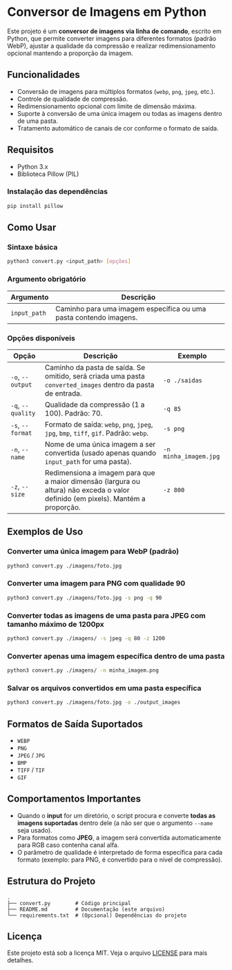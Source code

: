# Conversor de Imagens em Python

Este projeto é um **conversor de imagens via linha de comando**, escrito em Python, que permite converter imagens para diferentes formatos (padrão WebP), ajustar a qualidade da compressão e realizar redimensionamento opcional mantendo a proporção da imagem.

## Funcionalidades

* Conversão de imagens para múltiplos formatos (`webp`, `png`, `jpeg`, etc.).
* Controle de qualidade de compressão.
* Redimensionamento opcional com limite de dimensão máxima.
* Suporte à conversão de uma única imagem ou todas as imagens dentro de uma pasta.
* Tratamento automático de canais de cor conforme o formato de saída.

## Requisitos

* Python 3.x
* Biblioteca Pillow (PIL)

### Instalação das dependências

```bash
pip install pillow
```

## Como Usar

### Sintaxe básica

```bash
python3 convert.py <input_path> [opções]
```

### Argumento obrigatório

| Argumento    | Descrição                                                         |
| ------------ | ----------------------------------------------------------------- |
| `input_path` | Caminho para uma imagem específica ou uma pasta contendo imagens. |

### Opções disponíveis

| Opção             | Descrição                                                                                                                        | Exemplo               |
| ----------------- | -------------------------------------------------------------------------------------------------------------------------------- | --------------------- |
| `-o`, `--output`  | Caminho da pasta de saída. Se omitido, será criada uma pasta `converted_images` dentro da pasta de entrada.                      | `-o ./saidas`         |
| `-q`, `--quality` | Qualidade da compressão (1 a 100). Padrão: 70.                                                                                   | `-q 85`               |
| `-s`, `--format`  | Formato de saída: `webp`, `png`, `jpeg`, `jpg`, `bmp`, `tiff`, `gif`. Padrão: `webp`.                                            | `-s png`              |
| `-n`, `--name`    | Nome de uma única imagem a ser convertida (usado apenas quando `input_path` for uma pasta).                                      | `-n minha_imagem.jpg` |
| `-z`, `--size`    | Redimensiona a imagem para que a maior dimensão (largura ou altura) não exceda o valor definido (em pixels). Mantém a proporção. | `-z 800`              |

## Exemplos de Uso

### Converter uma única imagem para WebP (padrão)

```bash
python3 convert.py ./imagens/foto.jpg
```

### Converter uma imagem para PNG com qualidade 90

```bash
python3 convert.py ./imagens/foto.jpg -s png -q 90
```

### Converter todas as imagens de uma pasta para JPEG com tamanho máximo de 1200px

```bash
python3 convert.py ./imagens/ -s jpeg -q 80 -z 1200
```

### Converter apenas uma imagem específica dentro de uma pasta

```bash
python3 convert.py ./imagens/ -n minha_imagem.png
```

### Salvar os arquivos convertidos em uma pasta específica

```bash
python3 convert.py ./imagens/foto.jpg -o ./output_images
```

## Formatos de Saída Suportados

* `WEBP`
* `PNG`
* `JPEG` / `JPG`
* `BMP`
* `TIFF` / `TIF`
* `GIF`

## Comportamentos Importantes

* Quando o **input** for um diretório, o script procura e converte **todas as imagens suportadas** dentro dele (a não ser que o argumento `--name` seja usado).
* Para formatos como **JPEG**, a imagem será convertida automaticamente para RGB caso contenha canal alfa.
* O parâmetro de qualidade é interpretado de forma específica para cada formato (exemplo: para PNG, é convertido para o nível de compressão).

## Estrutura do Projeto

```
.
├── convert.py        # Código principal
├── README.md         # Documentação (este arquivo)
└── requirements.txt  # (Opcional) Dependências do projeto
```

## Licença

Este projeto está sob a licença MIT. Veja o arquivo [LICENSE](./LICENSE) para mais detalhes.